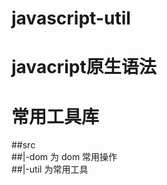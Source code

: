 # javascript-util
# javacript原生语法
# 常用工具库
##src<br/>
  ##|-dom 为 dom 常用操作<br/>
  ##|-util 为常用工具<br/>
